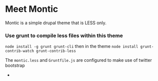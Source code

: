 Meet Montic
================

Montic is a simple drupal theme that is LESS only. 

### Use grunt to compile less files within this theme

```node install -g grunt grunt-cli```
then in the theme
```node install grunt-contrib-watch grunt-contrib-less```

The `montic.less` and `Gruntfile.js` are configured to make use of twitter bootstrap

*
